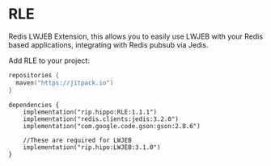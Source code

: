 # RLE
Redis LWJEB Extension, this allows you to easily use LWJEB with your Redis based applications, integrating with Redis pubsub via Jedis.

Add RLE to your project:

```kotlin
repositories {
  maven("https://jitpack.io")
}
```

```
dependencies {
    implementation("rip.hippo:RLE:1.1.1")
    implementation("redis.clients:jedis:3.2.0")
    implementation("com.google.code.gson:gson:2.8.6")

    //These are required for LWJEB
    implementation("rip.hipo:LWJEB:3.1.0")
}
```

